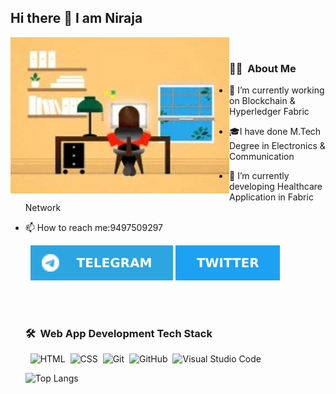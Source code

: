 ## Hi there 👋 I am Niraja

 <img align="left" alt="GIF" src="https://github.com/nirajajshenoy/nirajajshenoy/blob/aea48cba0597c53e3739418c8b3b1b4455822725/images/1.jpg" width="350" height="250" /><br>
  ### 🧑‍💻 &nbsp;About Me <br>

- 🔭 I’m currently working on Blockchain & Hyperledger Fabric
- 🎓I have done M.Tech Degree in Electronics & Communication
- 🌱 I’m currently developing Healthcare Application in Fabric Network
- 📫 How to reach me:9497509297


  &nbsp; [![Telegram](https://github.com/nirajajshenoy/nirajajshenoy/blob/c84b0976ebd6e0ebd823fb97ed79a133c6c62b50/images/telegram.svg)](https://t.me/nirajajshenoy) [![Twitter](https://github.com/nirajajshenoy/nirajajshenoy/blob/2330576106a9853642c30a030bcb25d2d3f4c8e0/images/twitter.svg)](https://twitter.com/nirajajshenoy)
  
  <br><br>
  ### 🛠 &nbsp;Web App Development Tech Stack

  &nbsp; ![HTML](https://img.shields.io/badge/-HTML-05122A?style=flat&logo=HTML5)&nbsp;
  ![CSS](https://img.shields.io/badge/-CSS-05122A?style=flat&logo=CSS3&logoColor=1572B6)&nbsp;
  ![Git](https://img.shields.io/badge/-Git-05122A?style=flat&logo=git)&nbsp;
  ![GitHub](https://img.shields.io/badge/-GitHub-05122A?style=flat&logo=github)&nbsp;
  ![Visual Studio Code](https://img.shields.io/badge/-Visual%20Studio%20Code-05122A?style=flat&logo=visual-studio-code&logoColor=007ACC)&nbsp;
  
  
  ![Top Langs](https://github-readme-stats.vercel.app/api/top-langs/?username=nirajajshenoy&layout=compact)
